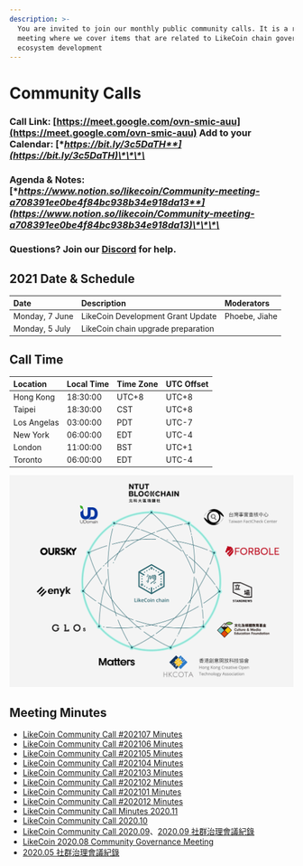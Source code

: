 ```yaml
---
description: >-
  You are invited to join our monthly public community calls. It is a recurrent
  meeting where we cover items that are related to LikeCoin chain governance and
  ecosystem development
---
```


# Community Calls

### Call Link: [https://meet.google.com/ovn-smic-auu](https://meet.google.com/ovn-smic-auu) **Add to your Calendar:** [**https://bit.ly/3c5DaTH**](https://bit.ly/3c5DaTH)\*\*\*\*

### **Agenda & Notes:** [**https://www.notion.so/likecoin/Community-meeting-a708391ee0be4f84bc938b34e918da13**](https://www.notion.so/likecoin/Community-meeting-a708391ee0be4f84bc938b34e918da13)\*\*\*\*

### **Questions? Join our** [**Discord**](https://discord.com/invite/W4DQ6peZZZ) **for help.**

## **2021 Date & Schedule**

| **Date**  | Description | Moderators |
| :--- | :--- | :--- |
| Monday, 7 June  | LikeCoin Development Grant Update  | Phoebe, Jiahe |
| Monday, 5 July | LikeCoin chain upgrade preparation  |  |

## **Call Time**

| Location | Local Time | Time Zone | UTC Offset |
| :--- | :--- | :--- | :--- |
| Hong Kong | 18:30:00 | UTC+8 | UTC+8 |
| Taipei | 18:30:00 | CST | UTC+8 |
| Los Angelas | 03:00:00 | PDT | UTC-7 |
| New York | 06:00:00 | EDT | UTC-4 |
| London | 11:00:00 | BST | UTC+1 |
| Toronto | 06:00:00 | EDT | UTC-4 |

![](../../.gitbook/assets/likecoin_ad70_validators-01.png)

## Meeting Minutes

* [LikeCoin Community Call \#202107 Minutes](https://medium.com/likecoin/likecoin-community-call-202107-minutes-7edeb276198d)
* [LikeCoin Community Call \#202106 Minutes](https://medium.com/likecoin/likecoin-community-call-202106-minutes-3f971d47bf2f)
* [LikeCoin Community Call \#202105 Minutes](https://medium.com/likecoin/likecoin-community-call-202105-minutes-be3e8bbfa9e5)
* [LikeCoin Community Call \#202104 Minutes](https://medium.com/likecoin/likecoin-community-call-202104-minutes-a8e398e2a8a0)
* [LikeCoin Community Call \#202103 Minutes](https://medium.com/likecoin/likecoin-community-call-202103-minutes-39c0f1c3d3d6)
* [LikeCoin Community Call \#202102 Minutes](https://medium.com/likecoin/likecoin-community-call-202102-minutes-59a58295521)
* [LikeCoin Community Call \#202101 Minutes
  ](https://medium.com/likecoin/likecoin-community-call-202001-minutes-249fd43aebb4)
* [LikeCoin Community Call \#202012 Minutes
  ](https://medium.com/likecoin/likecoin-community-call-202012-minutes-72a9ba680e67)
* [LikeCoin Community Call Minutes 2020.11
  ](https://medium.com/likecoin/likecoin-community-call-minutes-2020-11-5724d0923257)
* [LikeCoin Community Call 2020.10](https://medium.com/likecoin/likecoin-community-call-2020-10-df33b5a99fa7)
* [LikeCoin Community Call 2020.09](https://medium.com/likecoin/likecoin-community-call-2020-09-8531b7c7cfd3)、[2020.09 社群治理會議紀錄](https://matters.news/@ckxpress/like-coin-2020-09-%E7%A4%BE%E7%BE%A4%E6%B2%BB%E7%90%86%E6%9C%83%E8%AD%B0%E7%B4%80%E9%8C%84-bafyreiakhujndhwbwk53q6q55pr3rb3j64d75tamewgyfzjwmdpz2h7sfa)
* [LikeCoin 2020.08 Community Governance Meeting](https://medium.com/likecoin/likecoin-2020-08-community-governance-meeting-bfbfb54012c0)
* [2020.05 社群治理會議紀錄](https://matters.news/@likecoin/like-coin-%E7%A4%BE%E7%BE%A4%E6%9C%83%E8%AD%B0%E7%B4%80%E9%8C%84-2020-05-04-bafyreib5u65c4wtqd5rseezr63gos67xqqa2anyc4xbprqrtvvv5gidevq)

